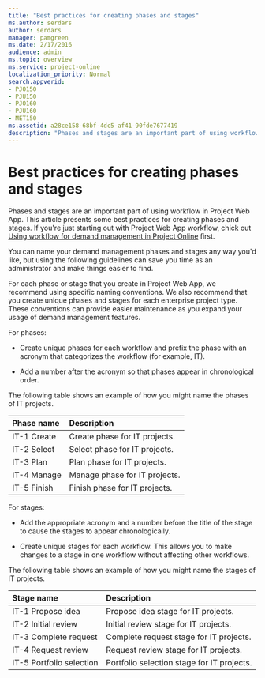 ```yaml
---
title: "Best practices for creating phases and stages"
ms.author: serdars
author: serdars
manager: pamgreen
ms.date: 2/17/2016
audience: admin
ms.topic: overview
ms.service: project-online
localization_priority: Normal
search.appverid:
- PJO150
- PJU150
- PJO160
- PJU160
- MET150
ms.assetid: a28ce158-68bf-4dc5-af41-90fde7677419
description: "Phases and stages are an important part of using workflow in Project Web App. This article presents some best practices for creating phases and stages. If you're just starting out with Project Web App workflow, chick out Using workflow for demand management in Project Online first."
---
```


# Best practices for creating phases and stages

Phases and stages are an important part of using workflow in Project Web App. This article presents some best practices for creating phases and stages. If you're just starting out with Project Web App workflow, chick out [Using workflow for demand management in Project Online](using-workflow-for-demand-management-in-project-online.md) first. 
  
You can name your demand management phases and stages any way you'd like, but using the following guidelines can save you time as an administrator and make things easier to find.
  
For each phase or stage that you create in Project Web App, we recommend using specific naming conventions. We also recommend that you create unique phases and stages for each enterprise project type. These conventions can provide easier maintenance as you expand your usage of demand management features. 
  
For phases:
  
- Create unique phases for each workflow and prefix the phase with an acronym that categorizes the workflow (for example, IT).
    
- Add a number after the acronym so that phases appear in chronological order.
    
The following table shows an example of how you might name the phases of IT projects.
  
|**Phase name**|**Description**|
|:-----|:-----|
|IT-1 Create  <br/> |Create phase for IT projects.  <br/> |
|IT-2 Select  <br/> |Select phase for IT projects.  <br/> |
|IT-3 Plan  <br/> |Plan phase for IT projects.  <br/> |
|IT-4 Manage  <br/> |Manage phase for IT projects.  <br/> |
|IT-5 Finish  <br/> |Finish phase for IT projects.  <br/> |
   
For stages:
  
- Add the appropriate acronym and a number before the title of the stage to cause the stages to appear chronologically.
    
- Create unique stages for each workflow. This allows you to make changes to a stage in one workflow without affecting other workflows.
    
The following table shows an example of how you might name the stages of IT projects.
  
|**Stage name**|**Description**|
|:-----|:-----|
|IT-1 Propose idea  <br/> |Propose idea stage for IT projects.  <br/> |
|IT-2 Initial review  <br/> |Initial review stage for IT projects.  <br/> |
|IT-3 Complete request  <br/> |Complete request stage for IT projects.  <br/> |
|IT-4 Request review  <br/> |Request review stage for IT projects.  <br/> |
|IT-5 Portfolio selection  <br/> |Portfolio selection stage for IT projects.  <br/> |
   

